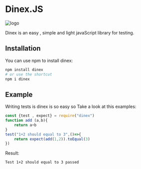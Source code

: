 # Dinex.JS
![logo](https://user-images.githubusercontent.com/74927578/140618927-02b38c68-9661-42eb-948b-0510c4f18ebf.png)

Dinex is an easy , simple and light javaScript library for testing.

## Installation
You can use npm to install dinex:
```bash
npm install dinex
# or use the shortcut
npm i dinex
```
## Example
Writing tests is dinex is so easy so Take a look at this examples:
```js
const {test , expect} = require("dinex")
function add (a,b){
    return a+b
}
test("1+2 should equal to 3",()=>{
    return expect(add(1,2)).toEqual(3)
})
```
Result:
```
Test 1+2 should equal to 3 passed
```
